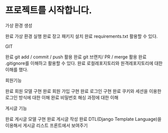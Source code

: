 # 프로젝트를 시작합니다.
가상 환경 생성

완료 가상 환경 실행
완료 장고 패키지 설치
완료 requirements.txt 활용할 수 있다.


GIT

완료 git add / commit / push 활용
완료 git 브랜치/ PR / merge 활용
완료 .gitignore를 이해하고 활용할 수 있다.
완료 로컬레포지토리와 원격레포지토리에 대한 이해를 했다.


회원기능

완료 회원 모델 구현
완료 회원 가입 구현
완료 로그인 구현
완료 쿠키와 세션을 이용한 로그인 방식에 대한 이해
완료 비밀번호 해싱 과정에 대한 이해


게시글 기능

완료 게시글 모델 구현
완료 게시글 작성
완료 DTL(Django Template Language)을 이용해서 게시글 리스트 프론트에서 보여주기
